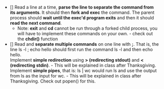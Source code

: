 - [] Read a line at a time, **parse the line to separate the command from its arguments**. It should then **fork and exec** the command. The parent process should **wait until the exec'd program exits** and then it should **read the next command**.
     - Note: **exit** and **cd** cannot be run through a forked child process, you will have to implement these commands on your own.
       	     - check out the **chdir()** function
- [] Read and **separate multiple commands** on one line with **;**. That is, the line ls -l ; echo hello should first run the command ls -l and then echo hello.  
    Implement **simple redirection** using **> (redirecting stdout)** and **< (redirecting stdin)**. - This will be explained in class after Thanksgiving. 
    Implement **simple pipes**, that is: ls | wc would run ls and use the output from ls as the input for wc. - This will be explained in class after Thanksgiving.
        Check out popen() for this. 